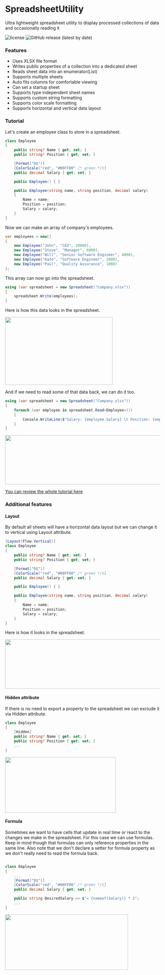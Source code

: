 # SpreadsheetUtility
Ultra lightweight spreadsheet utility to display processed collections of data and occasionally reading it

![license](https://img.shields.io/github/license/planktomas/spreadsheetutility.svg)
![GitHub release (latest by date)](https://img.shields.io/github/v/release/planktomas/spreadsheetutility)

### Features
+ Uses XLSX file format
+ Writes public properties of a collection into a dedicated sheet
+ Reads sheet data into an enumerator(List)
+ Supports multiple sheets
+ Auto fits columns for comfortable viewing
+ Can set a startup sheet
+ Supports type independent sheet names
+ Supports custom string formatting
+ Supports color scale formatting
+ Supports horizontal and vertical data layout

### Tutorial

Let's create an employee class to store in a spreadsheet.

```cs
class Employee
{
    public string? Name { get; set; }
    public string? Position { get; set; }

    [Format("0$")]
    [ColorScale("red", "#00FF00" /* green */)]
    public decimal Salary { get; set; }

    public Employee() { }

    public Employee(string name, string position, decimal salary)
    {
        Name = name;
        Position = position;
        Salary = salary;
    }
}
```

Now we can make an array of company's employees.

```cs
var employees = new[]
{
    new Employee("John", "CEO", 10000),
    new Employee("Steve", "Manager", 6000),
    new Employee("Will", "Senior Software Engineer", 4000),
    new Employee("Kate", "Software Engineer", 2000),
    new Employee("Paul", "Quality Assurance", 1000)
};
```

This array can now go into the spreadsheet.

```cs
using (var spreadsheet = new Spreadsheet("Company.xlsx"))
{
    spreadsheet.Write(employees);
}
```

Here is how this data looks in the spreadsheet.

<img src="https://github.com/Planktomas/SpreadsheetUtility/assets/94010480/155379da-b753-4069-a057-4022192345e5.png" width="350" height="220" />

And if we need to read some of that data back, we can do it too.

```cs
using (var spreadsheet = new Spreadsheet("Company.xlsx"))
{
    foreach (var employee in spreadsheet.Read<Employee>())
    {
        Console.WriteLine($"Salary: {employee.Salary} \t Position: {employee.Position}");
    }
}
```

<img src="https://github.com/Planktomas/SpreadsheetUtility/assets/94010480/5354153c-b40e-436d-9619-9652f3082cc0.png" width="520" height="160" />

[You can review the whole tutorial here](https://github.com/Planktomas/SpreadsheetUtility/blob/main/Tutorial/Program.cs)

### Additional features
#### Layout
By default all sheets will have a horizontal data layout but we can change it to vertical using Layout attribute.

```cs
[Layout(Flow.Vertical)]
class Employee
{
    public string? Name { get; set; }
    public string? Position { get; set; }

    [Format("0$")]
    [ColorScale("red", "#00FF00" /* green */)]
    public decimal Salary { get; set; }

    public Employee() { }

    public Employee(string name, string position, decimal salary)
    {
        Name = name;
        Position = position;
        Salary = salary;
    }
}
```

Here is how it looks in the spreadsheet.

<img src="https://github.com/Planktomas/SpreadsheetUtility/assets/94010480/7aff29ad-88f5-413e-8be6-bb6d73773327.png" width="700" height="160" />

#### Hidden attribute

If there is no need to export a property to the spreadsheet we can exclude it via Hidden attribute.

```cs
class Employee
{
    [Hidden]
    public string? Name { get; set; }
    public string? Position { get; set; }
    ...
}
```

<img src="https://github.com/Planktomas/SpreadsheetUtility/assets/94010480/853d573e-a25a-40e3-a65a-5c50c7ddbcbc.png" width="360" height="180" />

#### Formula

Sometimes we want to have cells that update in real time or react to the changes we make in the spreadsheet. For this case we can use formulas. Keep in mind though that formulas can only reference properties in the same line. Also note that we don't declare a setter for formula property as we don't really need to read the formula back.

```cs

class Employee
{
    ...
    [Format("0$")]
    [ColorScale("red", "#00FF00" /* green */)]
    public decimal Salary { get; set; }

    public string DesiredSalary => $"= {nameof(Salary)} * 2";
    ...
}
```

<img src="https://github.com/Planktomas/SpreadsheetUtility/assets/94010480/1440bcbf-e5b4-417b-be68-80d2a64afd5a.png" width="400" height="180" />
